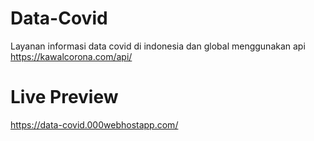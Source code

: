 # Data-Covid
Layanan informasi data covid di indonesia dan global menggunakan api https://kawalcorona.com/api/

# Live Preview
https://data-covid.000webhostapp.com/
